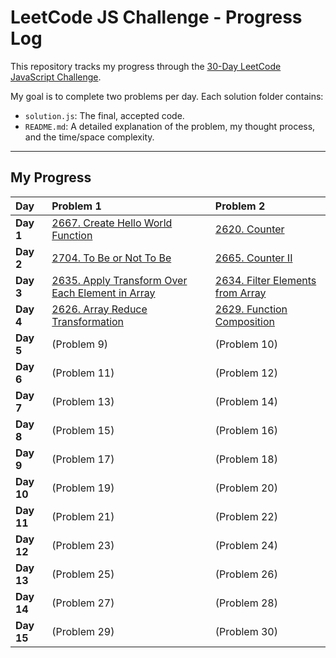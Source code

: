 # LeetCode JS Challenge - Progress Log

This repository tracks my progress through the [30-Day LeetCode JavaScript Challenge](https://leetcode.com/studyplan/30-days-of-javascript/).

My goal is to complete two problems per day. Each solution folder contains:
* `solution.js`: The final, accepted code.
* `README.md`: A detailed explanation of the problem, my thought process, and the time/space complexity.

---

## My Progress

| Day | Problem 1 | Problem 2 |
| :--- | :--- | :--- |
| **Day 1** | [2667. Create Hello World Function](./Day-01/2667-HelloWorld/) | [2620. Counter](./Day-01/2620-Counter/) |
| **Day 2** | [2704. To Be or Not To Be](./Day-02//2704-ToBeOrNotToBe/) | [2665. Counter II](./Day-02/2665-CounterII/) |
| **Day 3** | [2635. Apply Transform Over Each Element in Array](./Day-03/2635-ApplyTransformOverEachElementInArray/) | [2634. Filter Elements from Array](./Day-03/2634-FilterElementsFromArray/) |
| **Day 4** | [2626. Array Reduce Transformation](./DAY-04/2626-ArrayReduceTransformation/) | [2629. Function Composition](./DAY-04/2629-FunctionComposition/) |
| **Day 5** | (Problem 9) | (Problem 10) |
| **Day 6** | (Problem 11) | (Problem 12) |
| **Day 7** | (Problem 13) | (Problem 14) |
| **Day 8** | (Problem 15) | (Problem 16) |
| **Day 9** | (Problem 17) | (Problem 18) |
| **Day 10** | (Problem 19) | (Problem 20) |
| **Day 11** | (Problem 21) | (Problem 22) |
| **Day 12** | (Problem 23) | (Problem 24) |
| **Day 13** | (Problem 25) | (Problem 26) |
| **Day 14** | (Problem 27) | (Problem 28) |
| **Day 15** | (Problem 29) | (Problem 30) |